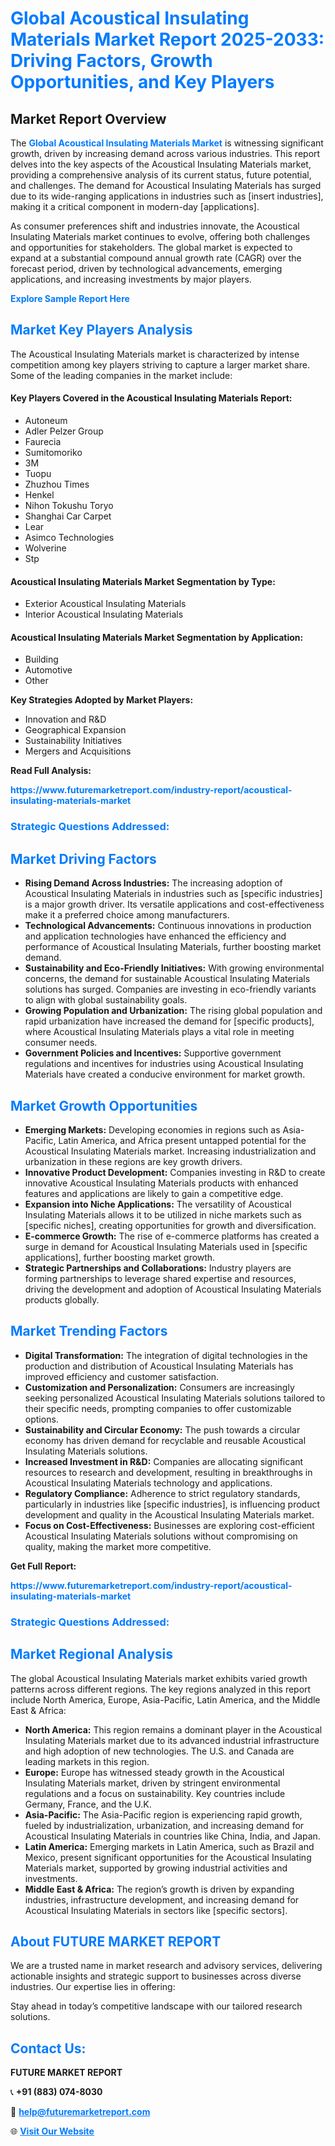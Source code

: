<h1 style="color: #007BFF;">Global Acoustical Insulating Materials Market Report 2025-2033: Driving Factors, Growth Opportunities, and Key Players</h1>

<section id="overview">
<h2>Market Report Overview</h2>
<p>The <a href="https://www.futuremarketreport.com/industry-report/acoustical-insulating-materials-market" style="color: #007BFF; text-decoration: none;"><strong>Global Acoustical Insulating Materials Market</strong></a> is witnessing significant growth, driven by increasing demand across various industries. This report delves into the key aspects of the Acoustical Insulating Materials market, providing a comprehensive analysis of its current status, future potential, and challenges. The demand for Acoustical Insulating Materials has surged due to its wide-ranging applications in industries such as [insert industries], making it a critical component in modern-day [applications].</p>
<p>As consumer preferences shift and industries innovate, the Acoustical Insulating Materials market continues to evolve, offering both challenges and opportunities for stakeholders. The global market is expected to expand at a substantial compound annual growth rate (CAGR) over the forecast period, driven by technological advancements, emerging applications, and increasing investments by major players.</p>
</section>

<section id="overview">
<p><a href="https://www.futuremarketreport.com/request-sample/reportId=30753" style="color: #007BFF; text-decoration: none;"><strong>Explore Sample Report Here</strong></a></p>
</section>

<section id="key-players">
<h2 style="color: #007BFF;">Market Key Players Analysis</h2>
<p>The Acoustical Insulating Materials market is characterized by intense competition among key players striving to capture a larger market share. Some of the leading companies in the market include:</p>
<h4>Key Players Covered in the Acoustical Insulating Materials Report:</h4>
<ul><li>Autoneum</li><li>Adler Pelzer Group</li><li>Faurecia</li><li>Sumitomoriko</li><li>3M</li><li>Tuopu</li><li>Zhuzhou Times</li><li>Henkel</li><li>Nihon Tokushu Toryo</li><li>Shanghai Car Carpet</li><li>Lear</li><li>Asimco Technologies</li><li>Wolverine</li><li>Stp</li></ul>
<h4>Acoustical Insulating Materials Market Segmentation by Type:</h4>
<ul><li>Exterior Acoustical Insulating Materials</li><li>Interior Acoustical Insulating Materials</li></ul>

<h4>Acoustical Insulating Materials Market Segmentation by Application:</h4>
<ul><li>Building</li><li>Automotive</li><li>Other</li></ul>
<p><strong>Key Strategies Adopted by Market Players:</strong></p>
<ul>
<li>Innovation and R&D</li>
<li>Geographical Expansion</li>
<li>Sustainability Initiatives</li>
<li>Mergers and Acquisitions</li>
</ul>
</section>

<section>
<p><strong>Read Full Analysis: </strong></p><a href="https://www.futuremarketreport.com/industry-report/acoustical-insulating-materials-market" style="color: #007BFF; text-decoration: none;"><strong>https://www.futuremarketreport.com/industry-report/acoustical-insulating-materials-market</strong></a>
<h3 style="color: #007BFF;">Strategic Questions Addressed:</h3>
</section>

<section id="driving-factors">
<h2 style="color: #007BFF;">Market Driving Factors</h2>
<ul>
<li><strong>Rising Demand Across Industries:</strong> The increasing adoption of Acoustical Insulating Materials in industries such as [specific industries] is a major growth driver. Its versatile applications and cost-effectiveness make it a preferred choice among manufacturers.</li>
<li><strong>Technological Advancements:</strong> Continuous innovations in production and application technologies have enhanced the efficiency and performance of Acoustical Insulating Materials, further boosting market demand.</li>
<li><strong>Sustainability and Eco-Friendly Initiatives:</strong> With growing environmental concerns, the demand for sustainable Acoustical Insulating Materials solutions has surged. Companies are investing in eco-friendly variants to align with global sustainability goals.</li>
<li><strong>Growing Population and Urbanization:</strong> The rising global population and rapid urbanization have increased the demand for [specific products], where Acoustical Insulating Materials plays a vital role in meeting consumer needs.</li>
<li><strong>Government Policies and Incentives:</strong> Supportive government regulations and incentives for industries using Acoustical Insulating Materials have created a conducive environment for market growth.</li>
</ul>
</section>

<section id="growth-opportunities">
<h2 style="color: #007BFF;">Market Growth Opportunities</h2>
<ul>
<li><strong>Emerging Markets:</strong> Developing economies in regions such as Asia-Pacific, Latin America, and Africa present untapped potential for the Acoustical Insulating Materials market. Increasing industrialization and urbanization in these regions are key growth drivers.</li>
<li><strong>Innovative Product Development:</strong> Companies investing in R&D to create innovative Acoustical Insulating Materials products with enhanced features and applications are likely to gain a competitive edge.</li>
<li><strong>Expansion into Niche Applications:</strong> The versatility of Acoustical Insulating Materials allows it to be utilized in niche markets such as [specific niches], creating opportunities for growth and diversification.</li>
<li><strong>E-commerce Growth:</strong> The rise of e-commerce platforms has created a surge in demand for Acoustical Insulating Materials used in [specific applications], further boosting market growth.</li>
<li><strong>Strategic Partnerships and Collaborations:</strong> Industry players are forming partnerships to leverage shared expertise and resources, driving the development and adoption of Acoustical Insulating Materials products globally.</li>
</ul>
</section>

<section id="trending-factors">
<h2 style="color: #007BFF;">Market Trending Factors</h2>
<ul>
<li><strong>Digital Transformation:</strong> The integration of digital technologies in the production and distribution of Acoustical Insulating Materials has improved efficiency and customer satisfaction.</li>
<li><strong>Customization and Personalization:</strong> Consumers are increasingly seeking personalized Acoustical Insulating Materials solutions tailored to their specific needs, prompting companies to offer customizable options.</li>
<li><strong>Sustainability and Circular Economy:</strong> The push towards a circular economy has driven demand for recyclable and reusable Acoustical Insulating Materials solutions.</li>
<li><strong>Increased Investment in R&D:</strong> Companies are allocating significant resources to research and development, resulting in breakthroughs in Acoustical Insulating Materials technology and applications.</li>
<li><strong>Regulatory Compliance:</strong> Adherence to strict regulatory standards, particularly in industries like [specific industries], is influencing product development and quality in the Acoustical Insulating Materials market.</li>
<li><strong>Focus on Cost-Effectiveness:</strong> Businesses are exploring cost-efficient Acoustical Insulating Materials solutions without compromising on quality, making the market more competitive.</li>
</ul>
</section>

<section>
<p><strong>Get Full Report: </strong></p><a href="https://www.futuremarketreport.com/industry-report/acoustical-insulating-materials-market" style="color: #007BFF; text-decoration: none;"><strong>https://www.futuremarketreport.com/industry-report/acoustical-insulating-materials-market</strong></a>
<h3 style="color: #007BFF;">Strategic Questions Addressed:</h3>
</section>


<section id="regional-analysis">
<h2 style="color: #007BFF;">Market Regional Analysis</h2>
<p>The global Acoustical Insulating Materials market exhibits varied growth patterns across different regions. The key regions analyzed in this report include North America, Europe, Asia-Pacific, Latin America, and the Middle East & Africa:</p>
<ul>
<li><strong>North America:</strong> This region remains a dominant player in the Acoustical Insulating Materials market due to its advanced industrial infrastructure and high adoption of new technologies. The U.S. and Canada are leading markets in this region.</li>
<li><strong>Europe:</strong> Europe has witnessed steady growth in the Acoustical Insulating Materials market, driven by stringent environmental regulations and a focus on sustainability. Key countries include Germany, France, and the U.K.</li>
<li><strong>Asia-Pacific:</strong> The Asia-Pacific region is experiencing rapid growth, fueled by industrialization, urbanization, and increasing demand for Acoustical Insulating Materials in countries like China, India, and Japan.</li>
<li><strong>Latin America:</strong> Emerging markets in Latin America, such as Brazil and Mexico, present significant opportunities for the Acoustical Insulating Materials market, supported by growing industrial activities and investments.</li>
<li><strong>Middle East & Africa:</strong> The region’s growth is driven by expanding industries, infrastructure development, and increasing demand for Acoustical Insulating Materials in sectors like [specific sectors].</li>
</ul>
</section>

<footer>
<h2 style="color: #007BFF;">About FUTURE MARKET REPORT</h2>
<p>We are a trusted name in market research and advisory services, delivering actionable insights and strategic support to businesses across diverse industries. Our expertise lies in offering:</p>

<p>Stay ahead in today’s competitive landscape with our tailored research solutions.</p>

<h2 style="color: #007BFF;">Contact Us:</h2>
<p><strong>FUTURE MARKET REPORT</strong></p>
<p>📞 <strong>+91 (883) 074-8030</strong></p>
<p>📧 <strong><a href="mailto:help@futuremarketreport.com" style="color: #007BFF;">help@futuremarketreport.com</a></strong></p>
<p>🌐 <strong><a href="https://www.futuremarketreport.com/" style="color: #007BFF;">Visit Our Website</a></strong></p>
</footer>
